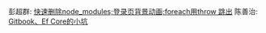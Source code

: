 彭超群: [快速删除node_modules;登录页背景动画;foreach用throw 跳出](彭超群/index.md)
陈善治: [Gitbook、Ef Core的小坑](陈善治/index.md)
